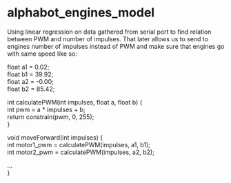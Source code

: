# alphabot_engines_model

Using linear regression on data gathered from serial port to find relation between PWM and number of impulses.
That later allows us to send to engines number of impulses instead of PWM and make sure that engines go with same speed like so:

float a1 = 0.02;\
float b1 = 39.92;\
float a2 = -0.00;\
float b2 = 85.42;

int calculatePWM(int impulses, float a, float b) {\
    int pwm = a * impulses + b;\
    return constrain(pwm, 0, 255);\
}

void moveForward(int impulses) {\
    int motor1_pwm = calculatePWM(impulses, a1, b1);\
    int motor2_pwm = calculatePWM(impulses, a2, b2);
    
...\
}
